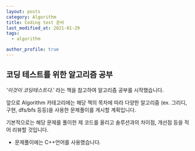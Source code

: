 ```yaml
---
layout: posts
category: Algorithm
title: Coding test 준비
last_modified_at: 2021-01-29
tags:
  - algorithm

author_profile: true
---
```


## 코딩 테스트를 위한 알고리즘 공부

*'이것이 코딩테스트다.'* 라는 책을 참고하여 알고리즘 공부를 시작했습니다.

앞으로 Algorithm 카테고리에는 해당 책의 목차에 따라
다양한 알고리즘 (ex. 그리디, 구현, dfs/bfs 등등)을 사용한 문제풀이를 게시할 계획입니다.

기본적으로는 해당 문제를 풀이한 제 코드를 올리고
솔루션과의 차이점, 개선점 등을 적어 리뷰할 것입니다.

* 문제풀이에는 C++언어를  사용했습니다.
